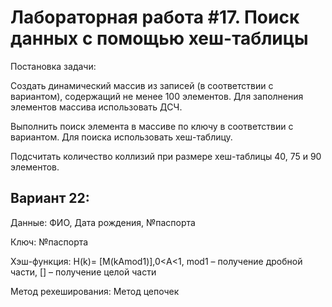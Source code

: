 # Лабораторная работа #17. Поиск данных с помощью хеш-таблицы

Постановка задачи:

Создать динамический массив из записей (в соответствии с вариантом), содержащий не менее 100 элементов. Для заполнения элементов массива использовать ДСЧ.

Выполнить поиск элемента в массиве по ключу в соответствии с вариантом. Для поиска использовать хеш-таблицу.

Подсчитать количество коллизий при размере хеш-таблицы 40, 75 и 90 элементов.

## Вариант 22:

Данные: ФИО, Дата рождения, №паспорта

Ключ: №паспорта

Хэш-функция: H(k)= [M(kAmod1)],0<A<1, mod1 – получение дробной части, [] – получение целой части

Метод рехеширования: Метод цепочек
